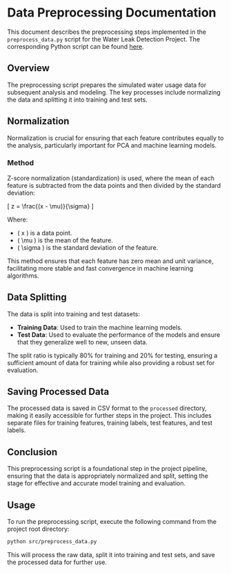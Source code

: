 # Data Preprocessing Documentation

This document describes the preprocessing steps implemented in the `preprocess_data.py` script for the Water Leak Detection Project. The corresponding Python script can be found [here](../src/preprocess_data.py).

## Overview

The preprocessing script prepares the simulated water usage data for subsequent analysis and modeling. The key processes include normalizing the data and splitting it into training and test sets.

## Normalization

Normalization is crucial for ensuring that each feature contributes equally to the analysis, particularly important for PCA and machine learning models.

### Method

Z-score normalization (standardization) is used, where the mean of each feature is subtracted from the data points and then divided by the standard deviation:

\[ z = \frac{(x - \mu)}{\sigma} \]

Where:
- \( x \) is a data point.
- \( \mu \) is the mean of the feature.
- \( \sigma \) is the standard deviation of the feature.

This method ensures that each feature has zero mean and unit variance, facilitating more stable and fast convergence in machine learning algorithms.

## Data Splitting

The data is split into training and test datasets:

- **Training Data**: Used to train the machine learning models.
- **Test Data**: Used to evaluate the performance of the models and ensure that they generalize well to new, unseen data.

The split ratio is typically 80% for training and 20% for testing, ensuring a sufficient amount of data for training while also providing a robust set for evaluation.

## Saving Processed Data

The processed data is saved in CSV format to the `processed` directory, making it easily accessible for further steps in the project. This includes separate files for training features, training labels, test features, and test labels.

## Conclusion

This preprocessing script is a foundational step in the project pipeline, ensuring that the data is appropriately normalized and split, setting the stage for effective and accurate model training and evaluation.

## Usage

To run the preprocessing script, execute the following command from the project root directory:

```bash
python src/preprocess_data.py
```

This will process the raw data, split it into training and test sets, and save the processed data for further use.
